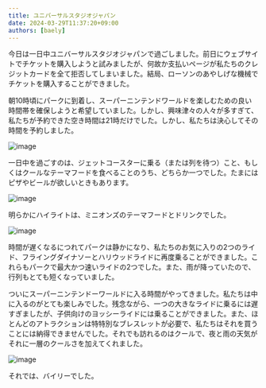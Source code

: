 ```yaml
---
title: ユニバーサルスタジオジャパン
date: 2024-03-29T11:37:20+09:00
authors: [baely]
---
```

今日は一日中ユニバーサルスタジオジャパンで過ごしました。前日にウェブサイトでチケットを購入しようと試みましたが、何故か支払いページが私たちのクレジットカードを全て拒否してしまいました。結局、ローソンのあやしげな機械でチケットを購入することができました。

朝10時頃にパークに到着し、スーパーニンテンドワールドを楽しむための良い時間帯を確保しようと希望していました。しかし、興味津々の人々が多すぎて、私たちが予約できた空き時間は21時だけでした。しかし、私たちは決心してその時間を予約しました。

![image](https://github.com/devhou-se/www-jp/assets/5674656/1598d534-e24c-4d1b-8638-051cf998441f)

一日中を過ごすのは、ジェットコースターに乗る（または列を待つ）こと、もしくはクールなテーマフードを食べることのうち、どちらか一つでした。たまにはピザやビールが欲しいときもあります。

![image](https://github.com/devhou-se/www-jp/assets/5674656/d5854fad-fec9-46ab-8bee-e18e37c8a44e)

明らかにハイライトは、ミニオンズのテーマフードとドリンクでした。

![image](https://github.com/devhou-se/www-jp/assets/5674656/83ceb321-093a-460f-a0b1-38ddb6159c18)

時間が遅くなるにつれてパークは静かになり、私たちのお気に入りの2つのライド、フライングダイナソーとハリウッドライドに再度乗ることができました。これらもパークで最大かつ速いライドの2つでした。また、雨が降っていたので、行列もとても短くなっていました。

ついにスーパーニンテンドーワールドに入る時間がやってきました。私たちは中に入るのがとても楽しみでした。残念ながら、一つの大きなライドに乗るには遅すぎましたが、子供向けのヨッシーライドには乗ることができました。また、ほとんどのアトラクションは特特別なブレスレットが必要で、私たちはそれを買うことには納得できませんでした。それでも訪れるのはクールで、夜と雨の天気がそれに一層のクールさを加えてくれました。

![image](https://github.com/devhou-se/www-jp/assets/5674656/11939a50-2e21-45fb-8265-3e98f5a9a770)

それでは、バイリーでした。